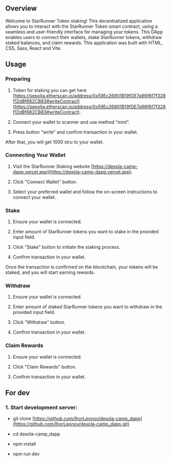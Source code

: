 ## Overview

Welcome to StarRunner Token staking! This decentralized application allows you to interact with the StarRunner Token smart contract, using a seamless and user-friendly interface for managing your tokens. This DApp enables users to connect their wallets, stake StarRunner tokens, withdraw staked balances, and claim rewards.
This application was built with HTML, CSS, Sass, React and Vite.

## Usage

### Preparing

1. Token for staking you can get here [https://sepolia.etherscan.io/address/0x59Ec26901B19fDE7a96f6f7f328f12d8f682CB83#writeContract](https://sepolia.etherscan.io/address/0x59Ec26901B19fDE7a96f6f7f328f12d8f682CB83#writeContract).

2. Connect your wallet to scanner and use method "mint".

3. Press button "write" and confirm transaction in your wallet.

After that, you will get 1000 stru to your wallet.

### Connecting Your Wallet

1. Visit the StarRunner Staking website [https://dexola-camp-dapp.vercel.app](https://dexola-camp-dapp.vercel.app).

2. Click "Connect Wallet" button.

3. Select your preferred wallet and follow the on-screen instructions to connect your wallet.

### Stake

1. Ensure your wallet is connected.

2. Enter amount of StarRunner tokens you want to stake in the provided input field.

3. Click "Stake" button to initiate the staking process.

4. Confirm transaction in your wallet.

Once the transaction is confirmed on the blockchain, your tokens will be staked, and you will start earning rewards.

### Withdraw

1. Ensure your wallet is connected.

2. Enter amount of staked StarRunner tokens you want to withdraw in the provided input field.

3. Click "Withdraw" button.

4. Confirm transaction in your wallet.

### Claim Rewards

1. Ensure your wallet is connected.

2. Click "Claim Rewards" button.

3. Confirm transaction in your wallet.

## For dev

### 1. Start development server:

- git clone [https://github.com/IhorLeonov/dexola-camp_dapp](https://github.com/IhorLeonov/dexola-camp_dapp.git)

- cd dexola-camp_dapp

- npm install

- npm run dev
